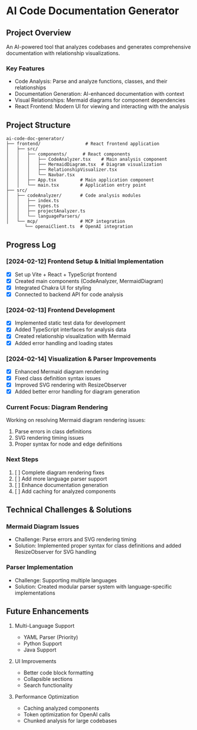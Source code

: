 # AI Code Documentation Generator

## Project Overview
An AI-powered tool that analyzes codebases and generates comprehensive documentation with relationship visualizations.

### Key Features
- Code Analysis: Parse and analyze functions, classes, and their relationships
- Documentation Generation: AI-enhanced documentation with context
- Visual Relationships: Mermaid diagrams for component dependencies
- React Frontend: Modern UI for viewing and interacting with the analysis

## Project Structure
```
ai-code-doc-generator/
├── frontend/                 # React frontend application
│   ├── src/
│   │   ├── components/      # React components
│   │   │   ├── CodeAnalyzer.tsx    # Main analysis component
│   │   │   ├── MermaidDiagram.tsx  # Diagram visualization
│   │   │   ├── RelationshipVisualizer.tsx
│   │   │   └── Navbar.tsx
│   │   ├── App.tsx         # Main application component
│   │   └── main.tsx        # Application entry point
├── src/
│   ├── codeAnalyzer/       # Code analysis modules
│   │   ├── index.ts
│   │   ├── types.ts
│   │   ├── projectAnalyzer.ts
│   │   └── languageParsers/
│   └── mcp/                # MCP integration
       └── openaiClient.ts  # OpenAI integration
```

## Progress Log

### [2024-02-12] Frontend Setup & Initial Implementation
- [x] Set up Vite + React + TypeScript frontend
- [x] Created main components (CodeAnalyzer, MermaidDiagram)
- [x] Integrated Chakra UI for styling
- [x] Connected to backend API for code analysis

### [2024-02-13] Frontend Development
- [x] Implemented static test data for development
- [x] Added TypeScript interfaces for analysis data
- [x] Created relationship visualization with Mermaid
- [x] Added error handling and loading states

### [2024-02-14] Visualization & Parser Improvements
- [x] Enhanced Mermaid diagram rendering
- [x] Fixed class definition syntax issues
- [x] Improved SVG rendering with ResizeObserver
- [x] Added better error handling for diagram generation

### Current Focus: Diagram Rendering
Working on resolving Mermaid diagram rendering issues:
1. Parse errors in class definitions
2. SVG rendering timing issues
3. Proper syntax for node and edge definitions

### Next Steps
1. [ ] Complete diagram rendering fixes
2. [ ] Add more language parser support
3. [ ] Enhance documentation generation
4. [ ] Add caching for analyzed components

## Technical Challenges & Solutions

### Mermaid Diagram Issues
- Challenge: Parse errors and SVG rendering timing
- Solution: Implemented proper syntax for class definitions and added ResizeObserver for SVG handling

### Parser Implementation
- Challenge: Supporting multiple languages
- Solution: Created modular parser system with language-specific implementations

## Future Enhancements
1. Multi-Language Support
   - YAML Parser (Priority)
   - Python Support
   - Java Support

2. UI Improvements
   - Better code block formatting
   - Collapsible sections
   - Search functionality

3. Performance Optimization
   - Caching analyzed components
   - Token optimization for OpenAI calls
   - Chunked analysis for large codebases
